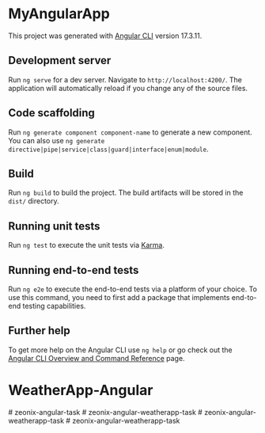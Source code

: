 # MyAngularApp

This project was generated with [Angular CLI](https://github.com/angular/angular-cli) version 17.3.11.

## Development server

Run `ng serve` for a dev server. Navigate to `http://localhost:4200/`. The application will automatically reload if you change any of the source files.

## Code scaffolding

Run `ng generate component component-name` to generate a new component. You can also use `ng generate directive|pipe|service|class|guard|interface|enum|module`.

## Build

Run `ng build` to build the project. The build artifacts will be stored in the `dist/` directory.

## Running unit tests

Run `ng test` to execute the unit tests via [Karma](https://karma-runner.github.io).

## Running end-to-end tests

Run `ng e2e` to execute the end-to-end tests via a platform of your choice. To use this command, you need to first add a package that implements end-to-end testing capabilities.

## Further help

To get more help on the Angular CLI use `ng help` or go check out the [Angular CLI Overview and Command Reference](https://angular.io/cli) page.
# WeatherApp-Angular
#   z e o n i x - a n g u l a r - t a s k  
 #   z e o n i x - a n g u l a r - w e a t h e r a p p - t a s k  
 #   z e o n i x - a n g u l a r - w e a t h e r a p p - t a s k  
 #   z e o n i x - a n g u l a r - w e a t h e r a p p - t a s k  
 